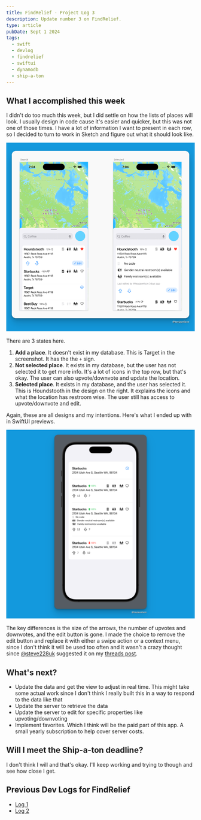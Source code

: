 ```yaml
---
title: FindRelief - Project Log 3
description: Update number 3 on FindRelief.
type: article
pubDate: Sept 1 2024
tags:
  - swift
  - devlog
  - findrelief
  - swiftui
  - dynamodb
  - ship-a-ton
---
```


## What I accomplished this week

I didn't do too much this week, but I did settle on how the lists of places will look. I usually design in code cause it's easier and quicker, but this was not one of those times. I have a lot of information I want to present in each row, so I decided to turn to work in Sketch and figure out what it should look like.

![Two designs](./01-images/sketch.png)

There are 3 states here.

1. **Add a place**. It doesn't exist in my database. This is Target in the screenshot. It has the the `+` sign.
2. **Not selected place**. It exists in my database, but the user has not selected it to get more info. It's a lot of icons in the top row, but that's okay. The user can also upvote/downvote and update the location.
3. **Selected place**. It exists in my database, and the user has selected it. This is Houndstooth in the design on the right. It explains the icons and what the location has restroom wise. The user still has access to upvote/downvote and edit.

Again, these are all designs and my intentions. Here's what I ended up with in SwiftUI previews.

![What I ended up coding](./01-images/preview.png)

The key differences is the size of the arrows, the number of upvotes and downvotes, and the edit button is gone. I made the choice to remove the edit button and replace it with either a swipe action or a context menu, since I don't think it will be used too often and it wasn't a crazy thought since [@steve228uk](https://www.threads.net/@steve228uk) suggested it on my [threads post](https://www.threads.net/@steve228uk/post/C_V5B7UtLb5?xmt=AQGzJhNNJbxi4nSc08lLiySJEfJ8uMEKAk-7pHkpK8gb1A). 

## What's next?

- Update the data and get the view to adjust in real time. This might take some actual work since I don't think I really built this in a way to respond to the data like that
- Update the server to retrieve the data
- Update the server to edit for specific properties like upvoting/downvoting
- Implement favorites. Which I think will be the paid part of this app. A small yearly subscription to help cover server costs.

## Will I meet the Ship-a-ton deadline?

I don't think I will and that's okay. I'll keep working and trying to though and see how close I get.

## Previous Dev Logs for FindRelief

- [Log 1](../08/13-ship-a-ton.md)
- [Log 2](../08/16-ship-a-ton-log-2.md)
